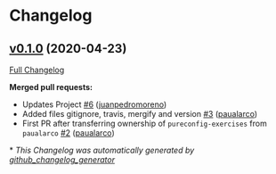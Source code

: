 # Changelog

## [v0.1.0](https://github.com/scala-exercises/exercises-pureconfig/tree/v0.1.0) (2020-04-23)

[Full Changelog](https://github.com/scala-exercises/exercises-pureconfig/compare/baed6879f2863e00323f56d215692e0997d4eeca...v0.1.0)

**Merged pull requests:**

- Updates Project [\#6](https://github.com/scala-exercises/exercises-pureconfig/pull/6) ([juanpedromoreno](https://github.com/juanpedromoreno))
- Added files gitignore, travis, mergify and version [\#3](https://github.com/scala-exercises/exercises-pureconfig/pull/3) ([paualarco](https://github.com/paualarco))
- First PR after transferring ownership of `pureconfig-exercises` from `paualarco` [\#2](https://github.com/scala-exercises/exercises-pureconfig/pull/2) ([paualarco](https://github.com/paualarco))



\* *This Changelog was automatically generated by [github_changelog_generator](https://github.com/github-changelog-generator/github-changelog-generator)*
